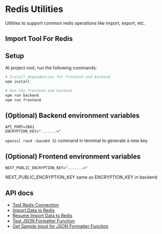 # Redis Utilities

Utilities to support common redis operations like import, export, etc.

## Import Tool For Redis

## Setup

At project root, run the following commands:

```sh
# Install dependencies for frontend and backend
npm install

# Run the frontend and backend
npm run backend
npm run frontend
```

## (Optional) Backend environment variables

```env title="backend/import-tool/.env"
API_PORT=3001
ENCRYPTION_KEY=".......="
```

`openssl rand -base64 32` command in terminal to generate a new key

## (Optional) Frontend environment variables

```env title="frontend/.env"
NEXT_PUBLIC_ENCRYPTION_KEY=".......="
```

NEXT_PUBLIC_ENCRYPTION_KEY same as ENCRYPTION_KEY in backend

## API docs

- [Test Redis Connection](./docs/api/test-redis-connection.md)
- [Import Data to Redis](./docs/api/import-data-to-redis.md)
- [Resume Import Data to Redis](./docs/api/resume-import-data-to-redis.md)
- [Test JSON Formatter Function](./docs/api/test-json-formatter-fn.md)
- [Get Sample Input for JSON Formatter Function ](./docs/api/get-sample-input-for-json-formatter-fn.md)
